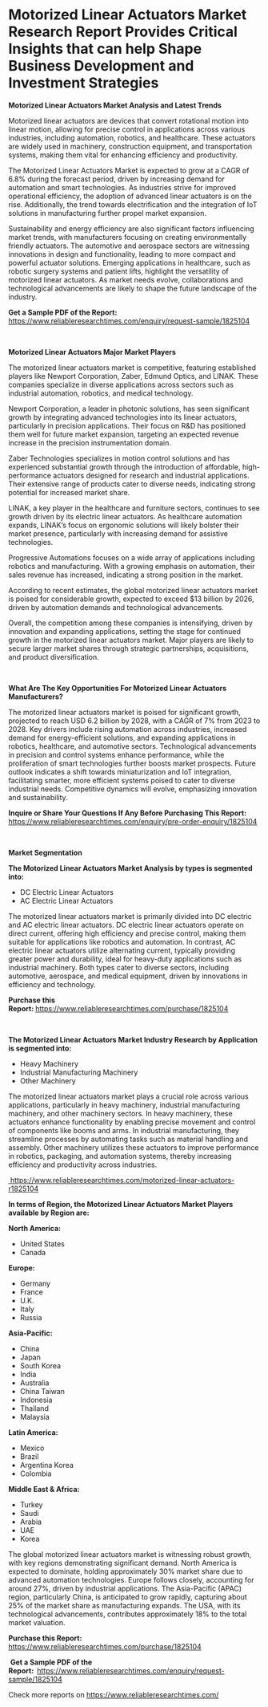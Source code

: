 <p><h1>Motorized Linear Actuators Market Research Report Provides Critical Insights that can help Shape Business Development and Investment Strategies</h1></p><p><strong>Motorized Linear Actuators Market Analysis and Latest Trends</strong></p>
<p><p>Motorized linear actuators are devices that convert rotational motion into linear motion, allowing for precise control in applications across various industries, including automation, robotics, and healthcare. These actuators are widely used in machinery, construction equipment, and transportation systems, making them vital for enhancing efficiency and productivity.</p><p>The Motorized Linear Actuators Market is expected to grow at a CAGR of 6.8% during the forecast period, driven by increasing demand for automation and smart technologies. As industries strive for improved operational efficiency, the adoption of advanced linear actuators is on the rise. Additionally, the trend towards electrification and the integration of IoT solutions in manufacturing further propel market expansion.</p><p>Sustainability and energy efficiency are also significant factors influencing market trends, with manufacturers focusing on creating environmentally friendly actuators. The automotive and aerospace sectors are witnessing innovations in design and functionality, leading to more compact and powerful actuator solutions. Emerging applications in healthcare, such as robotic surgery systems and patient lifts, highlight the versatility of motorized linear actuators. As market needs evolve, collaborations and technological advancements are likely to shape the future landscape of the industry.</p></p>
<p><strong>Get a Sample PDF of the Report:&nbsp;</strong> <a href="https://www.reliableresearchtimes.com/enquiry/request-sample/1825104?utm_campaign=2096&utm_medium=2&utm_source=Github&utm_content=ia&utm_term=17022025&utm_id=motorized-linear-actuators">https://www.reliableresearchtimes.com/enquiry/request-sample/1825104</a></p>
<p>&nbsp;</p>
<p><strong>Motorized Linear Actuators Major Market Players</strong></p>
<p><p>The motorized linear actuators market is competitive, featuring established players like Newport Corporation, Zaber, Edmund Optics, and LINAK. These companies specialize in diverse applications across sectors such as industrial automation, robotics, and medical technology.</p><p>Newport Corporation, a leader in photonic solutions, has seen significant growth by integrating advanced technologies into its linear actuators, particularly in precision applications. Their focus on R&D has positioned them well for future market expansion, targeting an expected revenue increase in the precision instrumentation domain.</p><p>Zaber Technologies specializes in motion control solutions and has experienced substantial growth through the introduction of affordable, high-performance actuators designed for research and industrial applications. Their extensive range of products cater to diverse needs, indicating strong potential for increased market share.</p><p>LINAK, a key player in the healthcare and furniture sectors, continues to see growth driven by its electric linear actuators. As healthcare automation expands, LINAK’s focus on ergonomic solutions will likely bolster their market presence, particularly with increasing demand for assistive technologies.</p><p>Progressive Automations focuses on a wide array of applications including robotics and manufacturing. With a growing emphasis on automation, their sales revenue has increased, indicating a strong position in the market.</p><p>According to recent estimates, the global motorized linear actuators market is poised for considerable growth, expected to exceed $13 billion by 2026, driven by automation demands and technological advancements.</p><p>Overall, the competition among these companies is intensifying, driven by innovation and expanding applications, setting the stage for continued growth in the motorized linear actuators market. Major players are likely to secure larger market shares through strategic partnerships, acquisitions, and product diversification.</p></p>
<p>&nbsp;</p>
<p><strong>What Are The Key Opportunities For Motorized Linear Actuators Manufacturers?</strong></p>
<p><p>The motorized linear actuators market is poised for significant growth, projected to reach USD 6.2 billion by 2028, with a CAGR of 7% from 2023 to 2028. Key drivers include rising automation across industries, increased demand for energy-efficient solutions, and expanding applications in robotics, healthcare, and automotive sectors. Technological advancements in precision and control systems enhance performance, while the proliferation of smart technologies further boosts market prospects. Future outlook indicates a shift towards miniaturization and IoT integration, facilitating smarter, more efficient systems poised to cater to diverse industrial needs. Competitive dynamics will evolve, emphasizing innovation and sustainability.</p></p>
<p><strong>Inquire or Share Your Questions If Any Before Purchasing This Report:</strong> <a href="https://www.reliableresearchtimes.com/enquiry/pre-order-enquiry/1825104?utm_campaign=2096&utm_medium=2&utm_source=Github&utm_content=ia&utm_term=17022025&utm_id=motorized-linear-actuators">https://www.reliableresearchtimes.com/enquiry/pre-order-enquiry/1825104</a></p>
<p>&nbsp;</p>
<p><strong>Market Segmentation</strong></p>
<p><strong>The Motorized Linear Actuators Market Analysis by types is segmented into:</strong></p>
<p><ul><li>DC Electric Linear Actuators</li><li>AC Electric Linear Actuators</li></ul></p>
<p><p>The motorized linear actuators market is primarily divided into DC electric and AC electric linear actuators. DC electric linear actuators operate on direct current, offering high efficiency and precise control, making them suitable for applications like robotics and automation. In contrast, AC electric linear actuators utilize alternating current, typically providing greater power and durability, ideal for heavy-duty applications such as industrial machinery. Both types cater to diverse sectors, including automotive, aerospace, and medical equipment, driven by innovations in efficiency and technology.</p></p>
<p><strong>Purchase this Report:&nbsp;</strong><a href="https://www.reliableresearchtimes.com/purchase/1825104?utm_campaign=2096&utm_medium=2&utm_source=Github&utm_content=ia&utm_term=17022025&utm_id=motorized-linear-actuators">https://www.reliableresearchtimes.com/purchase/1825104</a></p>
<p>&nbsp;</p>
<p><strong>The Motorized Linear Actuators Market Industry Research by Application is segmented into:</strong></p>
<p><ul><li>Heavy Machinery</li><li>Industrial Manufacturing Machinery</li><li>Other Machinery</li></ul></p>
<p><p>The motorized linear actuators market plays a crucial role across various applications, particularly in heavy machinery, industrial manufacturing machinery, and other machinery sectors. In heavy machinery, these actuators enhance functionality by enabling precise movement and control of components like booms and arms. In industrial manufacturing, they streamline processes by automating tasks such as material handling and assembly. Other machinery utilizes these actuators to improve performance in robotics, packaging, and automation systems, thereby increasing efficiency and productivity across industries.</p></p>
<p><a href="https://www.reliableresearchtimes.com/motorized-linear-actuators-r1825104?utm_campaign=2096&utm_medium=2&utm_source=Github&utm_content=ia&utm_term=17022025&utm_id=motorized-linear-actuators">&nbsp;https://www.reliableresearchtimes.com/motorized-linear-actuators-r1825104</a></p>
<p><strong>In terms of Region, the Motorized Linear Actuators Market Players available by Region are:</strong></p>
<p>
    <p> <strong> North America: </strong>
        <ul>
            <li>United States</li>
            <li>Canada</li>
        </ul>
        </p> 
    <p> <strong> Europe: </strong>
        <ul>
            <li>Germany</li>
            <li>France</li>
            <li>U.K.</li>
            <li>Italy</li>
            <li>Russia</li>
        </ul>
        </p> 
    <p> <strong> Asia-Pacific: </strong>
        <ul>
            <li>China</li>
            <li>Japan</li>
            <li>South Korea</li>
            <li>India</li>
            <li>Australia</li>
            <li>China Taiwan</li>
            <li>Indonesia</li>
            <li>Thailand</li>
            <li>Malaysia</li>
        </ul>
        </p> 
    <p> <strong> Latin America: </strong>
        <ul>
            <li>Mexico</li>
            <li>Brazil</li>
            <li>Argentina Korea</li>
            <li>Colombia</li>
        </ul>
        </p> 
    <p> <strong> Middle East & Africa: </strong>
        <ul>
            <li>Turkey</li>
            <li>Saudi</li>
            <li>Arabia</li>
            <li>UAE</li>
            <li>Korea</li>
        </ul>
    </p>
    </p>
<p><p>The global motorized linear actuators market is witnessing robust growth, with key regions demonstrating significant demand. North America is expected to dominate, holding approximately 30% market share due to advanced automation technologies. Europe follows closely, accounting for around 27%, driven by industrial applications. The Asia-Pacific (APAC) region, particularly China, is anticipated to grow rapidly, capturing about 25% of the market share as manufacturing expands. The USA, with its technological advancements, contributes approximately 18% to the total market valuation.</p></p>
<p><strong>Purchase this Report: </strong><a href="https://www.reliableresearchtimes.com/purchase/1825104?utm_campaign=2096&utm_medium=2&utm_source=Github&utm_content=ia&utm_term=17022025&utm_id=motorized-linear-actuators">https://www.reliableresearchtimes.com/purchase/1825104</a></p>
<p>&nbsp;<strong>Get a Sample PDF of the Report:&nbsp;&nbsp;</strong><a href="https://www.reliableresearchtimes.com/enquiry/request-sample/1825104?utm_campaign=2096&utm_medium=2&utm_source=Github&utm_content=ia&utm_term=17022025&utm_id=motorized-linear-actuators">https://www.reliableresearchtimes.com/enquiry/request-sample/1825104</a></p>
<p><strong></strong></p>
<p>Check more reports on <a href="https://www.reliableresearchtimes.com/?utm_campaign=2096&utm_medium=2&utm_source=Github&utm_content=ia&utm_term=17022025&utm_id=motorized-linear-actuators">https://www.reliableresearchtimes.com/</a></p>